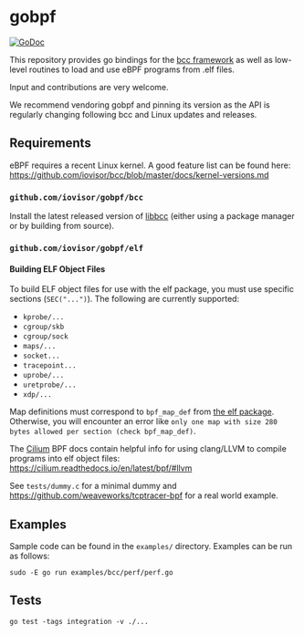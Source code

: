 # gobpf

[![GoDoc](https://godoc.org/github.com/golang/gddo?status.svg)](http://godoc.org/github.com/iovisor/gobpf)

This repository provides go bindings for the [bcc framework](https://github.com/iovisor/bcc)
as well as low-level routines to load and use eBPF programs from .elf
files.

Input and contributions are very welcome.

We recommend vendoring gobpf and pinning its version as the API is regularly
changing following bcc and Linux updates and releases.

## Requirements

eBPF requires a recent Linux kernel. A good feature list can be found here:
https://github.com/iovisor/bcc/blob/master/docs/kernel-versions.md

### `github.com/iovisor/gobpf/bcc`

Install the latest released version of [libbcc](https://github.com/iovisor/bcc/blob/master/INSTALL.md)
(either using a package manager or by building from source).

### `github.com/iovisor/gobpf/elf`

#### Building ELF Object Files

To build ELF object files for use with the elf package, you must use specific
sections (`SEC("...")`). The following are currently supported:

* `kprobe/...`
* `cgroup/skb`
* `cgroup/sock`
* `maps/...`
* `socket...`
* `tracepoint...`
* `uprobe/...`
* `uretprobe/...`
* `xdp/...`

Map definitions must correspond to `bpf_map_def` from [the elf package](https://github.com/iovisor/gobpf/blob/master/elf/include/bpf_map.h).
Otherwise, you will encounter an error like `only one map with size 280 bytes allowed per section (check bpf_map_def)`.

The [Cilium](https://github.com/cilium/cilium) BPF docs contain helpful info
for using clang/LLVM to compile programs into elf object files:
https://cilium.readthedocs.io/en/latest/bpf/#llvm

See `tests/dummy.c` for a minimal dummy and https://github.com/weaveworks/tcptracer-bpf
for a real world example.

## Examples

Sample code can be found in the `examples/` directory. Examples can be run as
follows:

```
sudo -E go run examples/bcc/perf/perf.go
```

## Tests

```
go test -tags integration -v ./...
```
